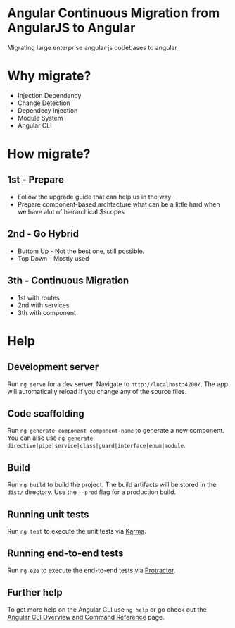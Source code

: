 # Angular Continuous Migration from AngularJS to Angular

Migrating large enterprise angular js codebases to angular

# Why migrate?

- Injection Dependency
- Change Detection
- Dependecy Injection
- Module System
- Angular CLI

# How migrate?

## 1st - Prepare

- Follow the upgrade guide that can help us in the way
- Prepare component-based archtecture what can be a little hard when we have alot of hierarchical $scopes

## 2nd - Go Hybrid

- Buttom Up - Not the best one, still possible.
- Top Down - Mostly used

## 3th - Continuous Migration

- 1st with routes
- 2nd with services
- 3th with component

# Help

## Development server

Run `ng serve` for a dev server. Navigate to `http://localhost:4200/`. The app will automatically reload if you change any of the source files.

## Code scaffolding

Run `ng generate component component-name` to generate a new component. You can also use `ng generate directive|pipe|service|class|guard|interface|enum|module`.

## Build

Run `ng build` to build the project. The build artifacts will be stored in the `dist/` directory. Use the `--prod` flag for a production build.

## Running unit tests

Run `ng test` to execute the unit tests via [Karma](https://karma-runner.github.io).

## Running end-to-end tests

Run `ng e2e` to execute the end-to-end tests via [Protractor](http://www.protractortest.org/).

## Further help

To get more help on the Angular CLI use `ng help` or go check out the [Angular CLI Overview and Command Reference](https://angular.io/cli) page.
